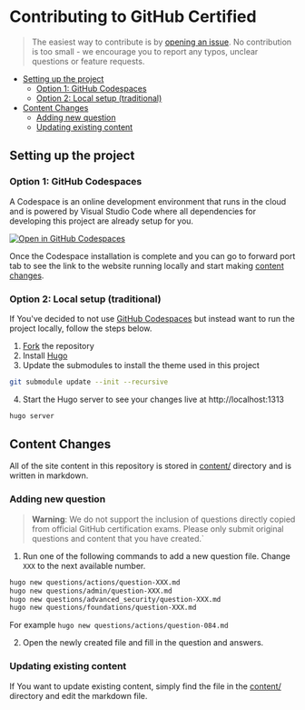 # Contributing to GitHub Certified

>The easiest way to contribute is by [opening an issue](https://github.com/FidelusAleksander/ghcertified/issues/new/choose). No contribution is too small - we encourage you to report any typos, unclear questions or feature requests.


<!-- MarkdownTOC autolink="true" -->
- [Setting up the project](#setting-up-the-project)
  - [Option 1: GitHub Codespaces](#option-1-github-codespaces)
  - [Option 2: Local setup (traditional)](#option-2-local-setup-traditional)
- [Content Changes](#content-changes)
  - [Adding new question](#adding-new-question)
  - [Updating existing content](#updating-existing-content)

<!-- /MarkdownTOC -->

## Setting up the project

### Option 1: GitHub Codespaces

A Codespace is an online development environment that runs in the cloud and is powered by Visual Studio Code where all dependencies for developing this project are already setup for you.

[![Open in GitHub Codespaces](https://github.com/codespaces/badge.svg)](https://codespaces.new/FidelusAleksander/ghcertified)

Once the Codespace installation is complete and you can go to forward port tab to see the link to the website running locally and start making [content changes](#content-changes).

### Option 2: Local setup (traditional)
If You've decided to not use [GitHub Codespaces](https://codespaces.new/FidelusAleksander/ghcertified) but instead want to run the project locally, follow the steps below.
1. [Fork](https://github.com/FidelusAleksander/ghcertified/fork) the repository
2. Install [Hugo](https://gohugo.io/installation/)
3. Update the submodules to install the theme used in this project
  ```bash
  git submodule update --init --recursive
  ```
4. Start the Hugo server to see your changes live at http://localhost:1313
  ```bash
  hugo server
  ```

## Content Changes
All of the site content in this repository is stored in [content/](https://github.com/FidelusAleksander/ghcertified/blob/master/content) directory and is written in markdown.

### Adding new question

> **Warning**: We do not support the inclusion of questions directly copied from official GitHub certification exams. Please only submit original questions and content that you have created.`

1) Run one of the following commands to add a new question file. Change `XXX` to the next available number.

```bash
hugo new questions/actions/question-XXX.md
hugo new questions/admin/question-XXX.md
hugo new questions/advanced_security/question-XXX.md
hugo new questions/foundations/question-XXX.md
```

For example `hugo new questions/actions/question-084.md`

2) Open the newly created file and fill in the question and answers.


### Updating existing content
If You want to update existing content, simply find the file in the [content/](https://github.com/FidelusAleksander/ghcertified/blob/master/content) directory and edit the markdown file.
